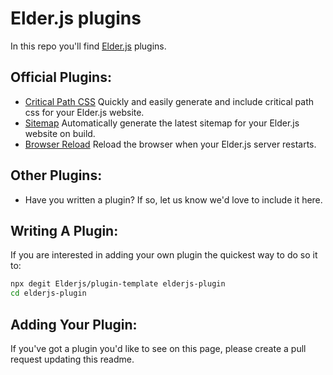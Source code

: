 # Elder.js plugins

In this repo you'll find [Elder.js](https://elderguide.com/tech/elderjs/) plugins.


## Official Plugins:

* [Critical Path CSS](https://github.com/Elderjs/plugins/tree/master/packages/critical-path-css) Quickly and easily generate and include critical path css for your Elder.js website.
* [Sitemap](https://github.com/Elderjs/plugins/tree/master/packages/sitemap) Automatically generate the latest sitemap for your Elder.js website on build.
* [Browser Reload](https://github.com/Elderjs/plugins/tree/master/packages/browser-reload) Reload the browser when your Elder.js server restarts. 


## Other Plugins:

* Have you written a plugin? If so, let us know we'd love to include it here.


## Writing A Plugin:

If you are interested in adding your own plugin the quickest way to do so it to:

```bash
npx degit Elderjs/plugin-template elderjs-plugin
cd elderjs-plugin
```


## Adding Your Plugin:

If you've got a plugin you'd like to see on this page, please create a pull request updating this readme. 
